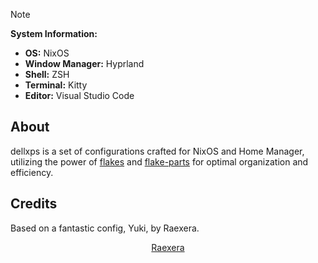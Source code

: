 > [!NOTE]
>
> **System Information:**
>
> - **OS:** NixOS
> - **Window Manager:** Hyprland
> - **Shell:** ZSH
> - **Terminal:** Kitty
> - **Editor:** Visual Studio Code

## About

dellxps is a set of configurations crafted for NixOS and Home Manager, utilizing the power of [flakes](https://nixos.wiki/wiki/Flakes) and [flake-parts](https://github.com/hercules-ci/flake-parts) for optimal organization and efficiency.

## Credits

Based on a fantastic config, Yuki, by Raexera.

<p align="center">
  <a href="https://github.com/raexera">Raexera</a>
</p>
